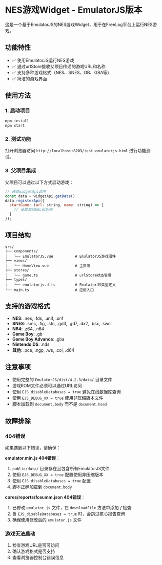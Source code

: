 # NES游戏Widget - EmulatorJS版本

这是一个基于EmulatorJS的NES游戏Widget，用于在FreeLog平台上运行NES游戏。

## 功能特性

- ✅ 使用EmulatorJS运行NES游戏
- ✅ 通过urlStore接收父项目传递的游戏URL和名称
- ✅ 支持多种游戏格式（NES、SNES、GB、GBA等）
- ✅ 简洁的游戏界面

## 使用方法

### 1. 启动项目

```bash
npm install
npm start
```

### 2. 测试功能

打开浏览器访问 `http://localhost:8203/test-emulatorjs.html` 进行功能测试。

### 3. 父项目集成

父项目可以通过以下方式启动游戏：

```javascript
// 通过widgetApi调用
const data = widgetApi.getData()
data.registerApi({
  startGame: (url: string, name: string) => {
    // 设置游戏URL和名称
  }
});
```

## 项目结构

```
src/
├── components/
│   └── EmulatorJS.vue          # EmulatorJS游戏组件
├── views/
│   └── HomeView.vue            # 主页面
├── stores/
│   └── game.ts                 # urlStore状态管理
├── types/
│   └── emulatorjs.d.ts         # EmulatorJS类型定义
└── main.ts                     # 应用入口
```

## 支持的游戏格式

- **NES**: .nes, .fds, .unif, .unf
- **SNES**: .smc, .fig, .sfc, .gd3, .gd7, .dx2, .bsx, .swc
- **N64**: .z64, .n64
- **Game Boy**: .gb
- **Game Boy Advance**: .gba
- **Nintendo DS**: .nds
- **其他**: .pce, .ngp, .ws, .col, .d64

## 注意事项

- 使用完整的 `EmulatorJS/dist/4.2.3/data/` 目录文件
- 游戏ROM文件必须可以通过URL访问
- 使用 `EJS_disableDatabases = true` 避免在线数据库查询
- 使用 `EJS_DEBUG_XX = true` 使用非压缩版本文件
- 脚本加载到 `document.body` 而不是 `document.head`

## 故障排除

### 404错误
如果遇到以下错误，请确保：

**emulator.min.js 404错误**：
1. `public/data/` 目录存在且包含所有EmulatorJS文件
2. 使用 `EJS_DEBUG_XX = true` 配置使用非压缩版本
3. 使用 `EJS_disableDatabases = true` 配置
4. 脚本正确加载到 `document.body`

**cores/reports/fceumm.json 404错误**：
1. 已修改 `emulator.js` 文件，在 `downloadFile` 方法中添加了检查
2. 当 `EJS_disableDatabases = true` 时，会跳过核心报告查询
3. 确保使用修改后的 `emulator.js` 文件

### 游戏无法启动
1. 检查游戏URL是否可访问
2. 确认游戏格式是否支持
3. 查看浏览器控制台错误信息